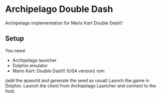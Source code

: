 # Archipelago Double Dash
Archipelago implementation for Mario Kart Double Dash!!

## Setup
You need:
- Archipelago launcher
- Dolphin emulator
- Mario Kart: Double Dash!! (USA version) rom

(add the apworld and generate the seed as usual)
Launch the game in Dolphin. Launch the client from Archipelago Launcher and connect to the host.